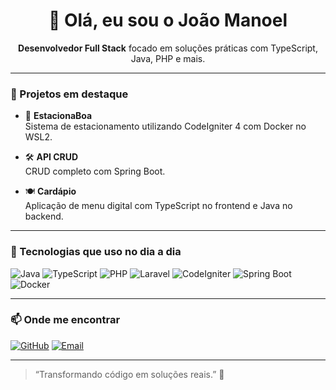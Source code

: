 <h1 align="center">👋 Olá, eu sou o João Manoel</h1>

<p align="center">
  <strong>Desenvolvedor Full Stack</strong> focado em soluções práticas com TypeScript, Java, PHP e mais.
</p>

---

### 🚀 Projetos em destaque

- 🚗 **EstacionaBoa**  
  Sistema de estacionamento utilizando CodeIgniter 4 com Docker no WSL2.

- 🛠 **API CRUD**  
  CRUD completo com Spring Boot.

- 🍽 **Cardápio**  
  Aplicação de menu digital com TypeScript no frontend e Java no backend.

---

### 🧰 Tecnologias que uso no dia a dia

![Java](https://img.shields.io/badge/Java-ED8B00?style=for-the-badge&logo=java&logoColor=white)
![TypeScript](https://img.shields.io/badge/TypeScript-3178C6?style=for-the-badge&logo=typescript&logoColor=white)
![PHP](https://img.shields.io/badge/PHP-777BB4?style=for-the-badge&logo=php&logoColor=white)
![Laravel](https://img.shields.io/badge/Laravel-FF2D20?style=for-the-badge&logo=laravel&logoColor=white)
![CodeIgniter](https://img.shields.io/badge/CodeIgniter-EF4223?style=for-the-badge&logo=codeigniter&logoColor=white)
![Spring Boot](https://img.shields.io/badge/Spring_Boot-6DB33F?style=for-the-badge&logo=spring-boot&logoColor=white)
![Docker](https://img.shields.io/badge/Docker-2496ED?style=for-the-badge&logo=docker&logoColor=white)

---

### 📫 Onde me encontrar

[![GitHub](https://img.shields.io/badge/GitHub-%23121011.svg?style=flat&logo=github&logoColor=white)](https://github.com/jotahtsx)
[![Email](https://img.shields.io/badge/Email-D14836?style=flat&logo=gmail&logoColor=white)](mailto:email@exemplo.com)

---

> “Transformando código em soluções reais.” 🚀
